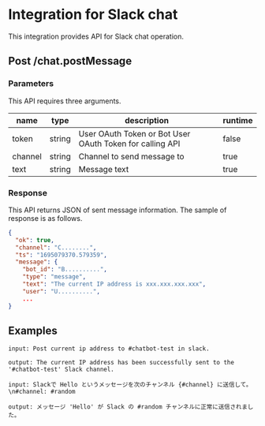 # Integration for Slack chat
This integration provides API for Slack chat operation.

## Post /chat.postMessage
### Parameters
This API requires three arguments.

| name | type | description | runtime |
| --- | --- | --- | --- |
| token | string | User OAuth Token or Bot User OAuth Token for calling API | false |
| channel | string | Channel to send message to | true |
| text | string | Message text | true |

### Response
This API returns JSON of sent message information.
The sample of response is as follows.
```JSON
{
  "ok": true,
  "channel": "C........",
  "ts": "1695079370.579359",
  "message": {
    "bot_id": "B..........",
    "type": "message",
    "text": "The current IP address is xxx.xxx.xxx.xxx",
    "user": "U..........",
    ...
}
```

## Examples

```
input: Post current ip address to #chatbot-test in slack.

output: The current IP address has been successfully sent to the '#chatbot-test' Slack channel.

input: Slackで Hello というメッセージを次のチャンネル {#channel} に送信して。\n#channel: #random

output: メッセージ 'Hello' が Slack の #random チャンネルに正常に送信されました。
```